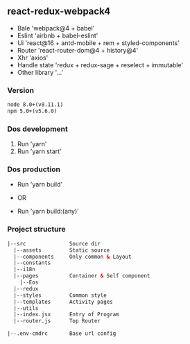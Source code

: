 ## react-redux-webpack4

* Bale 'webpack@4 + babel'
* Eslint 'airbnb + babel-eslint'
* Ui 'react@16 + antd-mobile + rem + styled-components'
* Router 'react-router-dom@4 + history@4'
* Xhr 'axios'
* Handle state 'redux + redux-sage + reselect + immutable'
* Other library '...'


### Version
```html
node 8.0+(v8.11.1)
npm 5.0+(v5.6.0)
```


### Dos development
1. Run 'yarn'
2. Run 'yarn start'


### Dos production
* Run 'yarn build'

* OR

* Run 'yarn build:(any)'


### Project structure
```html
|--src              Source dir
  |--assets         Static source
  |--components     Only common & Layout
  |--constants     
  |--i18n
  |--pages          Container & Self component
    |--Eos
  |--redux
  |--styles         Common style
  |--templates      Activity pages
  |--utils
  |--index.jsx      Entry of Program
  |--router.js      Top Router        

|--.env-cmdrc       Base url config
```
